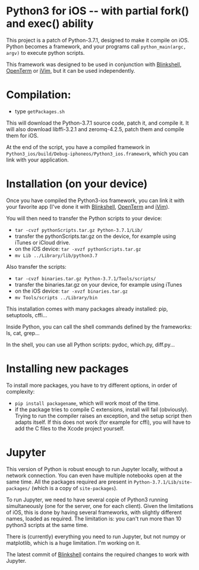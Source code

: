 # Python3 for iOS -- with partial fork() and exec() ability

This project is a patch of Python-3.7.1, designed to make it compile on iOS. Python becomes a framework, and your programs call `python_main(argc, argv)` to execute python scripts. 

This framework was designed to be used in conjunction with [Blinkshell](https://github.com/holzschu/blink), [OpenTerm](https://github.com/holzschu/terminal) or [iVim](https://github.com/holzschu/iVim), but it can be used independently. 

# Compilation:

- type `getPackages.sh`

This will download the Python-3.7.1 source code, patch it, and compile it. It will also download libffi-3.2.1 and zeromq-4.2.5, patch them and compile them for iOS.

At the end of the script, you have a compiled framework in `Python3_ios/build/Debug-iphoneos/Python3_ios.framework`, which you can link with your application.

# Installation (on your device)

Once you have compiled the Python3-ios framework, you can link it with your favorite app (I've done it with [Blinkshell](https://github.com/holzschu/blink), [OpenTerm](https://github.com/holzschu/terminal)  and [iVim](https://github.com/holzschu/iVim)). 

You will then need to transfer the Python scripts to your device:
- `tar -cvzf pythonScripts.tar.gz Python-3.7.1/Lib/`
- transfer the pythonScripts.tar.gz on the device, for example using iTunes or iCloud drive.
- on the iOS device: `tar -xvzf pythonScripts.tar.gz`
- `mv Lib ../Library/lib/python3.7`

Also transfer the scripts: 
- `tar -cvzf binaries.tar.gz Python-3.7.1/Tools/scripts/`
- transfer the binaries.tar.gz on your device, for example using iTunes
- on the iOS device: `tar -xvzf binaries.tar.gz` 
- `mv Tools/scripts ../Library/bin`

This installation comes with many packages already installed: pip, setuptools, cffi...

Inside Python, you can call the shell commands defined by the frameworks: ls, cat, grep... 

In the shell, you can use all Python scripts: pydoc, which.py, diff.py... 

# Installing new packages

To install more packages, you have to try different options, in order of complexity:
- `pip install packagename`, which will work most of the time.
- if the package tries to compile C extensions, install will fail (obviously). Trying to run the compiler raises an exception, and the setup script then adapts itself. If this does not work (for example for cffi), you will have to add the C files to the Xcode project yourself. 

# Jupyter

This version of Python is robust enough to run Jupyter locally, without a network connection. You can even have multiple notebooks open at the same time. All the packages required are present in `Python-3.7.1/Lib/site-packages/` (which is a copy of `site-packages`). 

To run Jupyter, we need to have several copie of Python3 running simultaneously (one for the server, one for each client). Given the limitations of iOS, this is done by having several frameworks, with slightly different names, loaded as required. The limitation is: you can't run more than 10 python3 scripts at the same time. 

There is (currently) everything you need to run Jupyter, but not numpy or matplotlib, which is a huge limitation. I'm working on it.

The latest commit of [Blinkshell](https://github.com/holzschu/blink) contains the required changes to work with Jupyter. 
